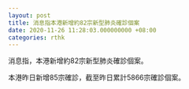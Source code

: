 ```yaml
---
layout: post
title: 消息指本港新增約82宗新型肺炎確診個案
date: 2020-11-26 11:28:03.000000000 +08:00
categories: rthk
---
```


消息指，本港新增約82宗新型肺炎確診個案。

本港昨日新增85宗確診，截至昨日累計5866宗確診個案。
